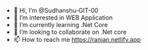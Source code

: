 - 👋 Hi, I’m @Sudhanshu-GIT-00
- 👀 I’m interested in WEB Application
- 🌱 I’m currently learning .Net Core
- 💞️ I’m looking to collaborate on .Net core
- 📫 How to reach me https://ranjan.netlify.app

<!--
Sudhanshu-GIT-00/Sudhanshu-GIT-00 is a ✨ special ✨ repository because its `README.md` (this file) appears on your GitHub profile.
You can click the Preview link to take a look at your changes.
--->
